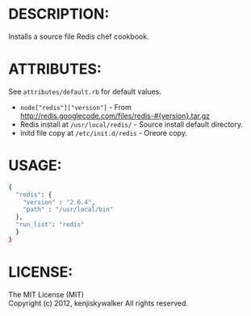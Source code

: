 DESCRIPTION:
===========

Installs a source file Redis chef cookbook.


ATTRIBUTES:
==========

See `attributes/default.rb` for default values.

* `node["redis"]["version"]` - From http://redis.googlecode.com/files/redis-#{version}.tar.gz
* Redis install at `/usr/local/redis/` - Source install default directory.
* initd file copy at `/etc/init.d/redis` - Oreore copy.


USAGE:
=====

```bash
{
  "redis": {
    "version" : "2.6.4",
    "path" : "/usr/local/bin"
  },
  "run_list": "redis"
  }
}
```


LICENSE:
==================

The MIT License (MIT)  
Copyright (c) 2012, kenjiskywalker All rights reserved.

